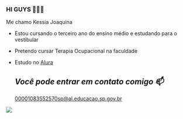 ### HI GUYS 💛🤍✨

 Me chamo Kessia Joaquina
- Estou cursando o terceiro ano do ensino médio e estudando para o vestibular
- Pretendo cursar Terapia Ocupacional na faculdade
- Estudo no [Alura](https://www.alura.com.br)

  ## *Você pode entrar em contato comigo 📫*
  
   00001083552570sp@al.educacao.sp.gov.br


![](https://media1.tenor.com/m/heA9KuvviGwAAAAC/tony-stark-iron-man.gif)
